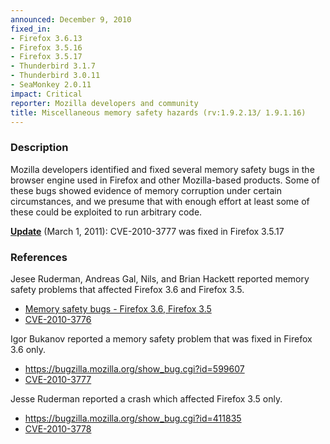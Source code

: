 ```yaml
---
announced: December 9, 2010
fixed_in:
- Firefox 3.6.13
- Firefox 3.5.16
- Firefox 3.5.17
- Thunderbird 3.1.7
- Thunderbird 3.0.11
- SeaMonkey 2.0.11
impact: Critical
reporter: Mozilla developers and community
title: Miscellaneous memory safety hazards (rv:1.9.2.13/ 1.9.1.16)
---
```


<h3>Description</h3>

<p>Mozilla developers identified and fixed several memory safety bugs
in the browser engine used in Firefox and other Mozilla-based
products. Some of these bugs showed evidence of memory corruption
under certain circumstances, and we presume that with enough effort at
least some of these could be exploited to run arbitrary code.</p>

<p/><p><u><b>Update</b></u> (March 1, 2011): CVE-2010-3777 was
fixed in Firefox 3.5.17</p>

<h3>References</h3>

<p>Jesee Ruderman, Andreas Gal, Nils, and Brian Hackett reported
memory safety problems that affected Firefox 3.6 and Firefox 3.5.</p>
<ul>
  <li><a href="https://bugzilla.mozilla.org/buglist.cgi?bug_id=468563,604843,605307,601699,569162,599166,571995">Memory safety bugs - Firefox 3.6, Firefox 3.5</a></li>
  <li><a class="ex-ref" href="http://cve.mitre.org/cgi-bin/cvename.cgi?name=CVE-2010-3776">CVE-2010-3776</a></li>
</ul>

<p>Igor Bukanov reported a memory safety problem that was fixed in
Firefox 3.6 only.</p>
<ul>
  <li><a href="https://bugzilla.mozilla.org/show_bug.cgi?id=599607">https://bugzilla.mozilla.org/show_bug.cgi?id=599607</a></li>
  <li><a class="ex-ref" href="http://cve.mitre.org/cgi-bin/cvename.cgi?name=CVE-2010-3777">CVE-2010-3777</a></li>
</ul>

<p>Jesse Ruderman reported a crash which affected Firefox 3.5
only.</p>
<ul>
  <li><a href="https://bugzilla.mozilla.org/show_bug.cgi?id=411835">https://bugzilla.mozilla.org/show_bug.cgi?id=411835</a></li>
  <li><a class="ex-ref" href="http://cve.mitre.org/cgi-bin/cvename.cgi?name=CVE-2010-3778">CVE-2010-3778</a></li>
</ul>




